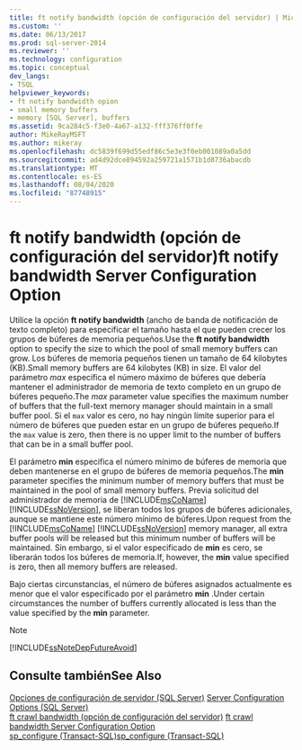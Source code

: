 ```yaml
---
title: ft notify bandwidth (opción de configuración del servidor) | Microsoft Docs
ms.custom: ''
ms.date: 06/13/2017
ms.prod: sql-server-2014
ms.reviewer: ''
ms.technology: configuration
ms.topic: conceptual
dev_langs:
- TSQL
helpviewer_keywords:
- ft notify bandwidth opion
- small memory buffers
- memory [SQL Server], buffers
ms.assetid: 9ca284c5-f3e0-4a67-a132-fff376ff0ffe
author: MikeRayMSFT
ms.author: mikeray
ms.openlocfilehash: dc5839f699d55edf86c5e3e3f0eb001089a0a5dd
ms.sourcegitcommit: ad4d92dce894592a259721a1571b1d8736abacdb
ms.translationtype: MT
ms.contentlocale: es-ES
ms.lasthandoff: 08/04/2020
ms.locfileid: "87748915"
---
```

# <a name="ft-notify-bandwidth-server-configuration-option"></a><span data-ttu-id="e833d-102">ft notify bandwidth (opción de configuración del servidor)</span><span class="sxs-lookup"><span data-stu-id="e833d-102">ft notify bandwidth Server Configuration Option</span></span>
  <span data-ttu-id="e833d-103">Utilice la opción **ft notify bandwidth** (ancho de banda de notificación de texto completo) para especificar el tamaño hasta el que pueden crecer los grupos de búferes de memoria pequeños.</span><span class="sxs-lookup"><span data-stu-id="e833d-103">Use the **ft notify bandwidth** option to specify the size to which the pool of small memory buffers can grow.</span></span> <span data-ttu-id="e833d-104">Los búferes de memoria pequeños tienen un tamaño de 64 kilobytes (KB).</span><span class="sxs-lookup"><span data-stu-id="e833d-104">Small memory buffers are 64 kilobytes (KB) in size.</span></span> <span data-ttu-id="e833d-105">El valor del parámetro *max* especifica el número máximo de búferes que debería mantener el administrador de memoria de texto completo en un grupo de búferes pequeño.</span><span class="sxs-lookup"><span data-stu-id="e833d-105">The *max* parameter value specifies the maximum number of buffers that the full-text memory manager should maintain in a small buffer pool.</span></span> <span data-ttu-id="e833d-106">Si el `max` valor es cero, no hay ningún límite superior para el número de búferes que pueden estar en un grupo de búferes pequeño.</span><span class="sxs-lookup"><span data-stu-id="e833d-106">If the `max` value is zero, then there is no upper limit to the number of buffers that can be in a small buffer pool.</span></span>  
  
 <span data-ttu-id="e833d-107">El parámetro **min** especifica el número mínimo de búferes de memoria que deben mantenerse en el grupo de búferes de memoria pequeños.</span><span class="sxs-lookup"><span data-stu-id="e833d-107">The **min** parameter specifies the minimum number of memory buffers that must be maintained in the pool of small memory buffers.</span></span> <span data-ttu-id="e833d-108">Previa solicitud del administrador de memoria de [!INCLUDE[msCoName](../../includes/msconame-md.md)] [!INCLUDE[ssNoVersion](../../includes/ssnoversion-md.md)], se liberan todos los grupos de búferes adicionales, aunque se mantiene este número mínimo de búferes.</span><span class="sxs-lookup"><span data-stu-id="e833d-108">Upon request from the [!INCLUDE[msCoName](../../includes/msconame-md.md)] [!INCLUDE[ssNoVersion](../../includes/ssnoversion-md.md)] memory manager, all extra buffer pools will be released but this minimum number of buffers will be maintained.</span></span> <span data-ttu-id="e833d-109">Sin embargo, si el valor especificado de **min** es cero, se liberarán todos los búferes de memoria.</span><span class="sxs-lookup"><span data-stu-id="e833d-109">If, however, the **min** value specified is zero, then all memory buffers are released.</span></span>  
  
 <span data-ttu-id="e833d-110">Bajo ciertas circunstancias, el número de búferes asignados actualmente es menor que el valor especificado por el parámetro **min** .</span><span class="sxs-lookup"><span data-stu-id="e833d-110">Under certain circumstances the number of buffers currently allocated is less than the value specified by the **min** parameter.</span></span>  
  
> [!NOTE]  
>  [!INCLUDE[ssNoteDepFutureAvoid](../../includes/ssnotedepfutureavoid-md.md)]  
  
## <a name="see-also"></a><span data-ttu-id="e833d-111">Consulte también</span><span class="sxs-lookup"><span data-stu-id="e833d-111">See Also</span></span>  
 <span data-ttu-id="e833d-112">[Opciones de configuración de servidor &#40;SQL Server&#41;](server-configuration-options-sql-server.md) </span><span class="sxs-lookup"><span data-stu-id="e833d-112">[Server Configuration Options &#40;SQL Server&#41;](server-configuration-options-sql-server.md) </span></span>  
 <span data-ttu-id="e833d-113">[ft crawl bandwidth (opción de configuración del servidor)](ft-crawl-bandwidth-server-configuration-option.md) </span><span class="sxs-lookup"><span data-stu-id="e833d-113">[ft crawl bandwidth Server Configuration Option](ft-crawl-bandwidth-server-configuration-option.md) </span></span>  
 [<span data-ttu-id="e833d-114">sp_configure &#40;Transact-SQL&#41;</span><span class="sxs-lookup"><span data-stu-id="e833d-114">sp_configure &#40;Transact-SQL&#41;</span></span>](/sql/relational-databases/system-stored-procedures/sp-configure-transact-sql)  
  
  
